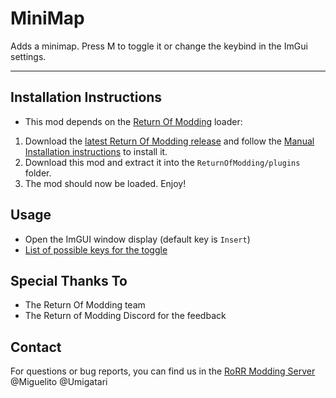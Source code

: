 # MiniMap
Adds a minimap. Press M to toggle it or change the keybind in the ImGui settings.

---

## Installation Instructions

* This mod depends on the [Return Of Modding](https://github.com/return-of-modding/ReturnOfModding) loader:
1. Download the [latest Return Of Modding release](https://github.com/return-of-modding/ReturnOfModding/releases) and follow the [Manual Installation instructions](https://github.com/return-of-modding/ReturnOfModding#manual-installation) to install it.
2. Download this mod and extract it into the `ReturnOfModding/plugins` folder.
3. The mod should now be loaded. Enjoy!

## Usage
* Open the ImGUI window display (default key is `Insert`)
* [List of possible keys for the toggle](https://oprypin.github.io/crystal-imgui/ImGui/ImGuiKey.html)

## Special Thanks To
* The Return Of Modding team
* The Return of Modding Discord for the feedback

## Contact
For questions or bug reports, you can find us in the [RoRR Modding Server](https://discord.gg/VjS57cszMq) @Miguelito @Umigatari
